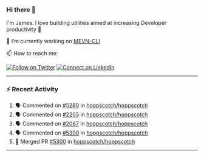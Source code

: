 ### Hi there 👋

I'm James. I love building utilities aimed at increasing Developer productivity :raised_hands: 

🔭 I’m currently working on [MEVN-CLI](https://github.com/madlabsinc/mevn-cli)

📫 How to reach me:

[![Follow on Twitter](https://img.shields.io/badge/--twitter?label=Twitter&logo=Twitter&style=social)](https://twitter.com/james_madhacks) [![Connect on LinkedIn](https://img.shields.io/badge/--linkedin?label=LinkedIn&logo=LinkedIn&style=social)](https://www.linkedin.com/in/jamesgeorge007)

---

### :zap: Recent Activity

<!--START_SECTION:activity-->
1. 🗣 Commented on [#5280](https://github.com/hoppscotch/hoppscotch/issues/5280#issuecomment-3150180460) in [hoppscotch/hoppscotch](https://github.com/hoppscotch/hoppscotch)
2. 🗣 Commented on [#2205](https://github.com/hoppscotch/hoppscotch/issues/2205#issuecomment-3150090470) in [hoppscotch/hoppscotch](https://github.com/hoppscotch/hoppscotch)
3. 🗣 Commented on [#2087](https://github.com/hoppscotch/hoppscotch/issues/2087#issuecomment-3150044466) in [hoppscotch/hoppscotch](https://github.com/hoppscotch/hoppscotch)
4. 🗣 Commented on [#5300](https://github.com/hoppscotch/hoppscotch/pull/5300#issuecomment-3139482614) in [hoppscotch/hoppscotch](https://github.com/hoppscotch/hoppscotch)
5. 🎉 Merged PR [#5300](https://github.com/hoppscotch/hoppscotch/pull/5300) in [hoppscotch/hoppscotch](https://github.com/hoppscotch/hoppscotch)
<!--END_SECTION:activity-->

---

<!--
**jamesgeorge007/jamesgeorge007** is a ✨ _special_ ✨ repository because its `README.md` (this file) appears on your GitHub profile.

Here are some ideas to get you started:

- 🌱 I’m currently learning ...
- 👯 I’m looking to collaborate on ...
- 🤔 I’m looking for help with ...
- 💬 Ask me about ...
- 😄 Pronouns: ...
- ⚡ Fun fact: ...
-->

